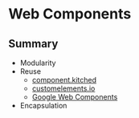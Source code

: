 # Web Components
## Summary

* Modularity
* Reuse
  * [component.kitched](http://component.kitchen/components)
  * [customelements.io](http://customelements.io/)
  * [Google Web Components](http://googlewebcomponents.github.io)
* Encapsulation